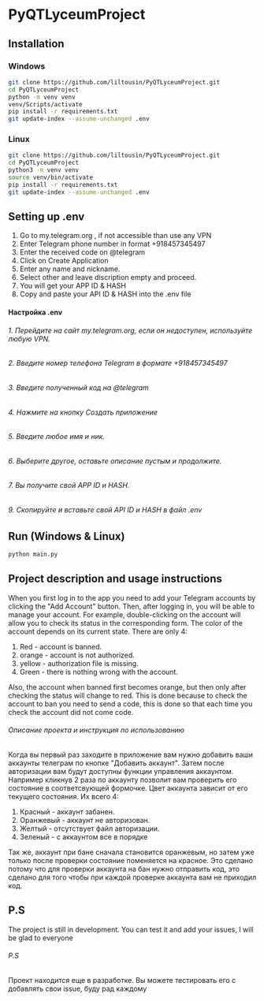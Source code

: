 # PyQTLyceumProject

## Installation
### Windows
```bash
git clone https://github.com/liltousin/PyQTLyceumProject.git
cd PyQTLyceumProject
python -m venv venv
venv/Scripts/activate
pip install -r requirements.txt
git update-index --assume-unchanged .env
```
### Linux 
```bash
git clone https://github.com/liltousin/PyQTLyceumProject.git
cd PyQTLyceumProject
python3 -m venv venv
source venv/bin/activate
pip install -r requirements.txt
git update-index --assume-unchanged .env
```
## Setting up .env
1. Go to my.telegram.org , if not accessible than use any VPN
2. Enter Telegram phone number in format +918457345497
3. Enter the received code on @telegram
4. Click on Create Application
5. Enter any name and nickname.
6. Select other and leave discription empty and proceed.
7. You will get your APP ID & HASH
9. Сopy and paste your API ID & HASH into the .env file

#### Настройка .env
###### 1. Перейдите на сайт my.telegram.org, если он недоступен, используйте любую VPN.
###### 2. Введите номер телефона Telegram в формате +918457345497
###### 3. Введите полученный код на @telegram
###### 4. Нажмите на кнопку Создать приложение
###### 5. Введите любое имя и ник.
###### 6. Выберите другое, оставьте описание пустым и продолжите.
###### 7. Вы получите свой APP ID и HASH.
###### 9. Скопируйте и вставьте свой API ID и HASH в файл .env

## Run (Windows & Linux)
```bash
python main.py
```

## Project description and usage instructions
When you first log in to the app you need to add your Telegram accounts by clicking the "Add Account" button. Then, after logging in, you will be able to manage your account. For example, double-clicking on the account will allow you to check its status in the corresponding form. The color of the account depends on its current state. There are only 4:
1. Red - account is banned.
2. orange - account is not authorized.
3. yellow - authorization file is missing.
4. Green - there is nothing wrong with the account.

Also, the account when banned first becomes orange, but then only after checking the status will change to red. This is done because to check the account to ban you need to send a code, this is done so that each time you check the account did not come code.

###### Описание проекта и инструкция по использованию
Когда вы первый раз заходите в приложение вам нужно добавить ваши аккаунты телеграм по кнопке "Добавить аккаунт". Затем после авторизации вам будут доступны функции управления аккаунтом. Например кликнув 2 раза по аккаунту позволит вам проверить его состояние в соответсвующей формочке. Цвет аккаунта зависит от его текущего состояния. Их всего 4:
1. Красный - аккаунт забанен.
2. Оранжевый - аккаунт не авторизован.
3. Желтый - отсутствует файл авторизации.
4. Зеленый - с аккаунтом все в порядке

Так же, аккаунт при бане сначала становится оранжевым, но затем уже только после проверки состояние поменяется на красное. Это сделано потому что для проверки аккаунта на бан нужно отправить код, это сделано для того чтобы при каждой проверке аккаунта вам не приходил код.

## P.S
The project is still in development. You can test it and add your issues, I will be glad to everyone

###### P.S
Проект находится еще в разработке. Вы можете тестировать его с добавлять свои issue, буду рад каждому
